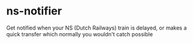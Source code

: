 # ns-notifier
Get notified when your NS (Dutch Railways) train is delayed, or makes a quick transfer which normally you wouldn't catch possible
